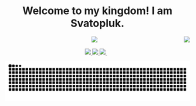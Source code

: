 <h1 align='center'>
  Welcome to my kingdom! I am Svatopluk.
</h1>
<img align="right" src="https://avatars.githubusercontent.com/u/2070628?s=96&v=4">
<p align="center">
  <a href="https://github.com/DenverCoder1/readme-typing-svg"><img src="https://readme-typing-svg.herokuapp.com?font=Cairo+Play&pause=3000&&color=000000FF&size=16&center=true&vCenter=true&width=600&height=100&lines=A+hobbyist+programmer,+editor+and+technology+evangelist+from+Czech+republic."></a>
</p>


<p align='center'>
  <a href="https://www.linkedin.com/in/svatopluk-v%C3%ADt/">
    <img src="https://custom-icon-badges.demolab.com/badge/LinkedIn-0A66C2?style=for-the-badge&logo=linkedin-white&logoColor=fff"/>
  </a>
  <a href="https://www.twitter.com/SvatoplukVit">
    <img src="https://img.shields.io/badge/X-%23000000.svg?style=for-the-badge&logo=X&logoColor=white">
  </a>
  <a href="https://bsky.app/profile/svatoplukvit.bsky.social">
    <img src="https://img.shields.io/badge/Bluesky-0285FF?logo=bluesky&logoColor=fff&style=for-the-badge">        
  </a>&nbsp;&nbsp;
</p>

<p align = "center">
	<img align = "center" src = "https://github.com/svatas/svatas/blob/output/github-contribution-grid-snake.svg?" alt = "Snake Game"/>
	
</p>

<img align = "right" src="https://komarev.com/ghpvc/?username=svatas&style=for-the-badge&color=orange" alt=""/>

